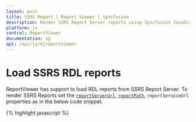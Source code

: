 ```yaml
---
layout: post
title: SSRS Report | Report Viewer | Syncfusion
description: Render SSRS Report Server reports using Syncfusion JavaScript Report Viewer.
platform: js
control: ReportViewer
documentation: ug
api: /api/js/ejreportviewer
---
```


# Load SSRS RDL reports
ReportViewer has support to load RDL reports from SSRS Report Server. To render SSRS Reports set the [`reportServerUrl`](../api/ejreportviewer#members:reportserverurl), [`reportPath`](../api/ejreportviewer#members:reportpath), `reportServiceUrl` properties as in the below code snippet.

{% highlight javascript %}
    <div style="height: 100%; width: 100%;">
        <div style="height: 600px; width: 950px; min-height: 400px;" id="viewer"></div>
        <script type="text/javascript">
            $(function () {
                $("#viewer").ejReportViewer({
                    reportServiceUrl: "/api/ReportsApi",
                    reportPath: "/SSRSSamples/Territory Sales",
                    reportServerUrl: "http://mvc.syncfusion.com/reportserver"
                });
            });
        </script>
    </div>

{% endhighlight %}

N> Report Server URL should be in the format of "http://<servername>/reportserver$instanceName"
The report path should be in the format of "/folder name/report name".

## Network credentials for SSRS
The network credentials are required to connect with the specified SSRS Report Server using Report Viewer. Specify the `ReportServerCredential` property in Web API Controller `OnInitReportOptions` method.

{% highlight c# %}
public void OnInitReportOptions(ReportViewerOptions reportOption)
{
    //Add SSRS Report Server credential
    reportOption.ReportModel.ReportServerCredential = new System.Net.NetworkCredential("ssrs", "RDLReport1");
}
{% endhighlight %}


## Data source credential for shared data sources
The SSRS Report Server does not provide options to get credential information of the report data source deployed on SSRS server. If the report has any data source that uses credentials to connect with database, then you must specify the `DataSourceCredentials` for each report data source to establish database connection.

{% highlight c# %}
public void OnInitReportOptions(ReportViewerOptions reportOption)
{
    //Add SSRS Report Server and data source credentials
    reportOption.ReportModel.ReportServerCredential = new System.Net.NetworkCredential("ssrs", "RDLReport1");

    reportOption.ReportModel.DataSourceCredentials.Add(new Syncfusion.Reports.EJ.DataSourceCredentials("AdventureWorks", "ssrs1", "RDLReport1"));
}
{% endhighlight %}

N> DataSource credentials must be added for shared data sources that do not have credentials in the connection strings.

Build and run the application and you can see the ReportViewer on the page as displayed in the following screenshot.

![Territory Sales SSRS Report Server report preview in Report Viewer](/images/getting-started/territory-sales-report.png)